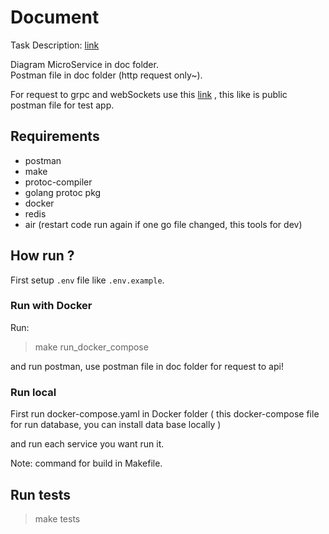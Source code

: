 # Document

Task Description: [link](./Task_dis.md)

Diagram MicroService in doc folder.  
Postman file in doc folder (http request only~).

For request to grpc and webSockets use this [link](https://www.postman.com/science-astronomer-71562693/workspace/my-workspace/collection/668413c45a8d9a7d9fbe4817?action=share&creator=30256855) , this like is public postman file for test app.

## Requirements

- postman
- make
- protoc-compiler
- golang protoc pkg
- docker
- redis
- air (restart code run again if one go file changed, this tools for dev)

## How run ?

First setup `.env` file like `.env.example`.

### Run with Docker

Run:
> make run_docker_compose

and run postman, use postman file in doc folder for request to api!

### Run local

First run docker-compose.yaml in Docker folder ( this docker-compose file for run database, you can install data base locally )

and run each service you want run it.

Note: command for build in Makefile.

## Run tests

> make tests
